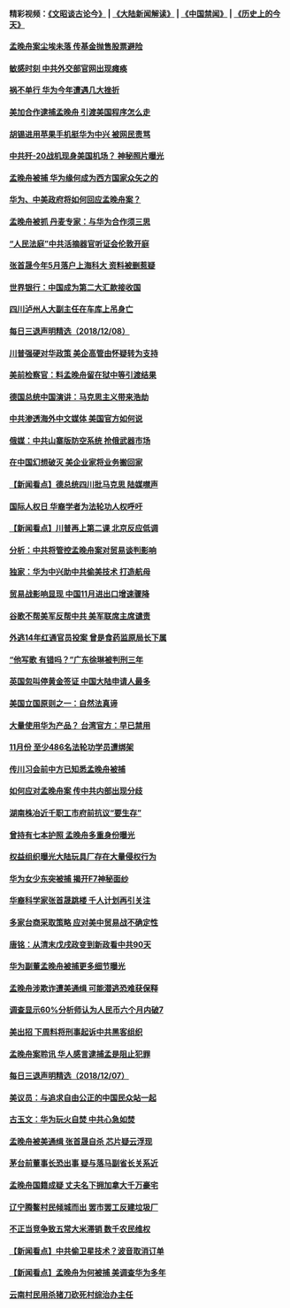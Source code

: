 #### 精彩视频：[《文昭谈古论今》](https://github.com/gfw-breaker/wenzhao/blob/master/README.md?t=12091231) | [《大陆新闻解读》](https://github.com/gfw-breaker/ntdtv-comedy/blob/master/README.md?t=12091231) | [《中国禁闻》](https://github.com/gfw-breaker/ntdtv-news/blob/master/README.md?t=12091231) | [《历史上的今天》](https://github.com/gfw-breaker/today-in-history/blob/master/README.md?t=12091231) 

#### [孟晚舟案尘埃未落 传基金抛售股票避险](../pages/nsc413/n10899673.md?t=12091231) 

#### [敏感时刻 中共外交部官网出现瘫痪](../pages/nsc413/n10899799.md?t=12091231) 

#### [祸不单行 华为今年遭遇几大挫折](../pages/nsc413/n10899825.md?t=12091231) 

#### [美加合作逮捕孟晚舟 引渡美国程序怎么走](../pages/nsc413/n10899536.md?t=12091231) 

#### [胡锡进用苹果手机挺华为中兴 被网民责骂](../pages/nsc413/n10899558.md?t=12091231) 

#### [中共歼-20战机现身美国机场？ 神秘照片曝光](../pages/nsc413/n10899663.md?t=12091231) 

#### [孟晚舟被捕 华为缘何成为西方国家众矢之的](../pages/nsc413/n10899515.md?t=12091231) 

#### [华为、中美政府将如何回应孟晚舟案？](../pages/nsc413/n10899591.md?t=12091231) 

#### [孟晚舟被抓 丹麦专家：与华为合作须三思](../pages/nsc413/n10899564.md?t=12091231) 


#### [“人民法庭”中共活摘器官听证会伦敦开庭](../pages/nsc413/n10899563.md?t=12091231) 

#### [张首晟今年5月落户上海科大 资料被删惹疑](../pages/nsc413/n10899519.md?t=12091231) 

#### [世界银行：中国成为第二大汇款接收国](../pages/nsc413/n10899513.md?t=12091231) 

#### [四川泸州人大副主任在车库上吊身亡](../pages/nsc413/n10899498.md?t=12091231) 

#### [每日三退声明精选（2018/12/08）](../pages/nsc413/n10899495.md?t=12091231) 

#### [川普强硬对华政策 美企高管由怀疑转为支持](../pages/nsc413/n10899481.md?t=12091231) 

#### [美前检察官：料孟晚舟留在狱中等引渡结果](../pages/nsc413/n10899248.md?t=12091231) 

#### [德国总统中国演讲：马克思主义带来浩劫](../pages/nsc413/n10899251.md?t=12091231) 

#### [中共渗透海外中文媒体 美国官方如何说](../pages/nsc413/n10893253.md?t=12091231) 

#### [俄媒：中共山寨版防空系统 抢俄武器市场](../pages/nsc413/n10899363.md?t=12091231) 

#### [在中国幻想破灭 美企业家将业务搬回家](../pages/nsc413/n10899238.md?t=12091231) 

#### [【新闻看点】德总统四川批马克思 陆媒噤声](../pages/nsc413/n10899297.md?t=12091231) 

#### [国际人权日 华裔学者为法轮功人权呼吁](../pages/nsc413/n10899011.md?t=12091231) 

#### [【新闻看点】川普再上第二课 北京反应低调](../pages/nsc413/n10899200.md?t=12091231) 

#### [分析：中共将管控孟晚舟案对贸易谈判影响](../pages/nsc413/n10899115.md?t=12091231) 

#### [独家：华为中兴助中共偷美技术 打造航母](../pages/nsc413/n10899158.md?t=12091231) 

#### [贸易战影响显现 中国11月进出口增速骤降](../pages/nsc413/n10899155.md?t=12091231) 

#### [谷歌不帮美军反帮中共 美军联席主席谴责](../pages/nsc413/n10899167.md?t=12091231) 

#### [外逃14年红通官员投案 曾是食药监原局长下属](../pages/nsc413/n10898727.md?t=12091231) 

#### [“他写歌 有错吗？”广东徐琳被判刑三年](../pages/nsc413/n10898480.md?t=12091231) 


#### [英国忽叫停黄金签证 中国大陆申请人最多](../pages/nsc413/n10898953.md?t=12091231) 

#### [美国立国原则之一：自然法真谛](../pages/nsc413/n10888841.md?t=12091231) 

#### [大量使用华为产品？ 台湾官方：早已禁用](../pages/nsc413/n10898855.md?t=12091231) 

#### [11月份 至少486名法轮功学员遭绑架](../pages/nsc413/n10897103.md?t=12091231) 

#### [传川习会前中方已知悉孟晚舟被捕](../pages/nsc413/n10898802.md?t=12091231) 

#### [如何应对孟晚舟案 传中共内部出现分歧](../pages/nsc413/n10898719.md?t=12091231) 

#### [湖南株冶近千职工市府前抗议“要生存”](../pages/nsc413/n10898415.md?t=12091231) 

#### [曾持有七本护照 孟晚舟多重身份曝光](../pages/nsc413/n10898709.md?t=12091231) 

#### [权益组织曝光大陆玩具厂存在大量侵权行为](../pages/nsc413/n10898535.md?t=12091231) 

#### [华为女少东突被捕 揭开F7神秘面纱](../pages/nsc413/n10898388.md?t=12091231) 

#### [华裔科学家张首晟跳楼 千人计划再引关注](../pages/nsc413/n10898446.md?t=12091231) 

#### [多家台商采取策略 应对美中贸易战不确定性](../pages/nsc413/n10898584.md?t=12091231) 

#### [唐铭：从清末戊戌政变到新政看中共90天](../pages/nsc413/n10898616.md?t=12091231) 

#### [华为副董孟晚舟被捕更多细节曝光](../pages/nsc413/n10898545.md?t=12091231) 

#### [孟晚舟涉欺诈遭美通缉 可能潜逃恐难获保释](../pages/nsc413/n10898102.md?t=12091231) 

#### [调查显示60%分析师认为人民币六个月内破7](../pages/nsc413/n10898346.md?t=12091231) 

#### [美出招  下周料将刑事起诉中共黑客组织](../pages/nsc413/n10898123.md?t=12091231) 

#### [孟晚舟案聆讯 华人感言逮捕孟是阻止犯罪](../pages/nsc413/n10898411.md?t=12091231) 

#### [每日三退声明精选（2018/12/07）](../pages/nsc413/n10898372.md?t=12091231) 

#### [美议员：与追求自由公正的中国民众站一起](../pages/nsc413/n10897863.md?t=12091231) 

#### [古玉文：华为玩火自焚 中共心急如焚](../pages/nsc413/n10898321.md?t=12091231) 

#### [孟晚舟被美通缉 张首晟自杀 芯片疑云浮现](../pages/nsc413/n10897701.md?t=12091231) 

#### [茅台前董事长恐出事 疑与落马副省长关系近](../pages/nsc413/n10898145.md?t=12091231) 

#### [孟晚舟国籍成疑 丈夫名下拥加拿大千万豪宅](../pages/nsc413/n10898165.md?t=12091231) 

#### [辽宁腾鳌村民倾城而出 罢市罢工反建垃圾厂](../pages/nsc413/n10898128.md?t=12091231) 

#### [不正当竞争致五常大米滞销 数千农民维权](../pages/nsc413/n10897548.md?t=12091231) 

#### [【新闻看点】中共偷卫星技术？波音取消订单](../pages/nsc413/n10897878.md?t=12091231) 

#### [【新闻看点】孟晚舟为何被捕 美调查华为多年](../pages/nsc413/n10897596.md?t=12091231) 

#### [云南村民用杀猪刀砍死村综治办主任](../pages/nsc413/n10898094.md?t=12091231) 

